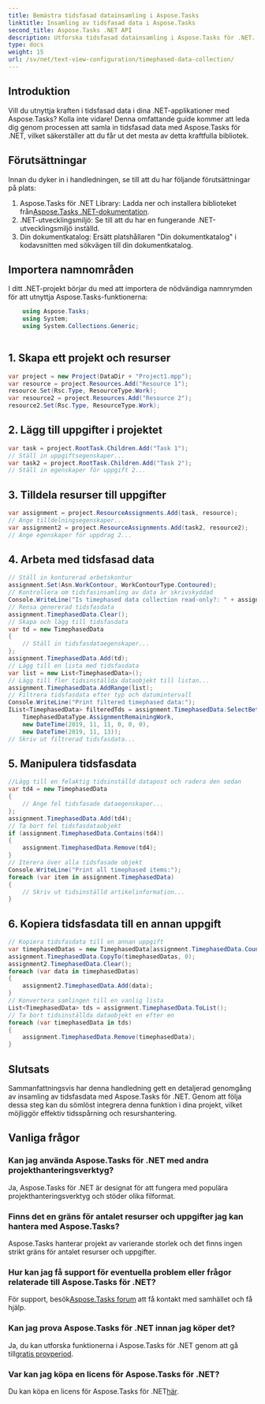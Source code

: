 ```yaml
---
title: Bemästra tidsfasad datainsamling i Aspose.Tasks
linktitle: Insamling av tidsfasad data i Aspose.Tasks
second_title: Aspose.Tasks .NET API
description: Utforska tidsfasad datainsamling i Aspose.Tasks för .NET. Steg-för-steg-guide, vanliga frågor och mer. Förbättra dina projektledningsförmåga idag!
type: docs
weight: 15
url: /sv/net/text-view-configuration/timephased-data-collection/
---
```

## Introduktion
Vill du utnyttja kraften i tidsfasad data i dina .NET-applikationer med Aspose.Tasks? Kolla inte vidare! Denna omfattande guide kommer att leda dig genom processen att samla in tidsfasad data med Aspose.Tasks för .NET, vilket säkerställer att du får ut det mesta av detta kraftfulla bibliotek.
## Förutsättningar
Innan du dyker in i handledningen, se till att du har följande förutsättningar på plats:
1.  Aspose.Tasks för .NET Library: Ladda ner och installera biblioteket från[Aspose.Tasks .NET-dokumentation](https://reference.aspose.com/tasks/net/).
2. .NET-utvecklingsmiljö: Se till att du har en fungerande .NET-utvecklingsmiljö inställd.
3. Din dokumentkatalog: Ersätt platshållaren "Din dokumentkatalog" i kodavsnitten med sökvägen till din dokumentkatalog.
## Importera namnområden
I ditt .NET-projekt börjar du med att importera de nödvändiga namnrymden för att utnyttja Aspose.Tasks-funktionerna:
```csharp
    using Aspose.Tasks;
    using System;
    using System.Collections.Generic;
    
```
## 1. Skapa ett projekt och resurser
```csharp
var project = new Project(DataDir + "Project1.mpp");
var resource = project.Resources.Add("Resource 1");
resource.Set(Rsc.Type, ResourceType.Work);
var resource2 = project.Resources.Add("Resource 2");
resource2.Set(Rsc.Type, ResourceType.Work);
```
## 2. Lägg till uppgifter i projektet
```csharp
var task = project.RootTask.Children.Add("Task 1");
// Ställ in uppgiftsegenskaper...
var task2 = project.RootTask.Children.Add("Task 2");
// Ställ in egenskaper för uppgift 2...
```
## 3. Tilldela resurser till uppgifter
```csharp
var assignment = project.ResourceAssignments.Add(task, resource);
// Ange tilldelningsegenskaper...
var assignment2 = project.ResourceAssignments.Add(task2, resource2);
// Ange egenskaper för uppdrag 2...
```
## 4. Arbeta med tidsfasad data
```csharp
// Ställ in konturerad arbetskontur
assignment.Set(Asn.WorkContour, WorkContourType.Contoured);
// Kontrollera om tidsfasinsamling av data är skrivskyddad
Console.WriteLine("Is timephased data collection read-only?: " + assignment.TimephasedData.IsReadOnly);
// Rensa genererad tidsfasdata
assignment.TimephasedData.Clear();
// Skapa och lägg till tidsfasdata
var td = new TimephasedData
{
    // Ställ in tidsfasdataegenskaper...
};
assignment.TimephasedData.Add(td);
// Lägg till en lista med tidsfasdata
var list = new List<TimephasedData>();
// Lägg till fler tidsinställda dataobjekt till listan...
assignment.TimephasedData.AddRange(list);
// Filtrera tidsfasdata efter typ och datumintervall
Console.WriteLine("Print filtered timephased data:");
IList<TimephasedData> filteredTds = assignment.TimephasedData.SelectBetweenStartAndFinish(
    TimephasedDataType.AssignmentRemainingWork,
    new DateTime(2019, 11, 11, 0, 0, 0),
    new DateTime(2019, 11, 13));
// Skriv ut filtrerad tidsfasdata...
```
## 5. Manipulera tidsfasdata
```csharp
//Lägg till en felaktig tidsinställd datapost och radera den sedan
var td4 = new TimephasedData
{
    // Ange fel tidsfasade dataegenskaper...
};
assignment.TimephasedData.Add(td4);
// Ta bort fel tidsfasdataobjekt
if (assignment.TimephasedData.Contains(td4))
{
    assignment.TimephasedData.Remove(td4);
}
// Iterera över alla tidsfasade objekt
Console.WriteLine("Print all timephased items:");
foreach (var item in assignment.TimephasedData)
{
    // Skriv ut tidsinställd artikelinformation...
}
```
## 6. Kopiera tidsfasdata till en annan uppgift
```csharp
// Kopiera tidsfasdata till en annan uppgift
var timephasedDatas = new TimephasedData[assignment.TimephasedData.Count];
assignment.TimephasedData.CopyTo(timephasedDatas, 0);
assignment2.TimephasedData.Clear();
foreach (var data in timephasedDatas)
{
    assignment2.TimephasedData.Add(data);
}
// Konvertera samlingen till en vanlig lista
List<TimephasedData> tds = assignment.TimephasedData.ToList();
// Ta bort tidsinställda dataobjekt en efter en
foreach (var timephasedData in tds)
{
    assignment.TimephasedData.Remove(timephasedData);
}
```
## Slutsats
Sammanfattningsvis har denna handledning gett en detaljerad genomgång av insamling av tidsfasdata med Aspose.Tasks för .NET. Genom att följa dessa steg kan du sömlöst integrera denna funktion i dina projekt, vilket möjliggör effektiv tidsspårning och resurshantering.
## Vanliga frågor
### Kan jag använda Aspose.Tasks för .NET med andra projekthanteringsverktyg?
Ja, Aspose.Tasks för .NET är designat för att fungera med populära projekthanteringsverktyg och stöder olika filformat.
### Finns det en gräns för antalet resurser och uppgifter jag kan hantera med Aspose.Tasks?
Aspose.Tasks hanterar projekt av varierande storlek och det finns ingen strikt gräns för antalet resurser och uppgifter.
### Hur kan jag få support för eventuella problem eller frågor relaterade till Aspose.Tasks för .NET?
 För support, besök[Aspose.Tasks forum](https://forum.aspose.com/c/tasks/15) att få kontakt med samhället och få hjälp.
### Kan jag prova Aspose.Tasks för .NET innan jag köper det?
 Ja, du kan utforska funktionerna i Aspose.Tasks för .NET genom att gå till[gratis provperiod](https://releases.aspose.com/).
### Var kan jag köpa en licens för Aspose.Tasks för .NET?
 Du kan köpa en licens för Aspose.Tasks för .NET[här](https://purchase.aspose.com/buy).